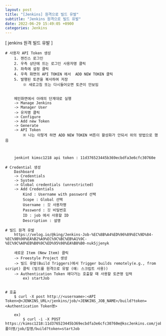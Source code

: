 ```yaml
---
layout: post
title: "[Jenkins] 원격으로 빌드 유발"
subtitle: "Jenkins 원격으로 빌드 유발"
date: 2022-06-29 15:49:05 +0900
categories: Jenkins
---
```

[ jenkins 원격 빌드 유발 ]

	# 사용자 API Token 생성
		1. 젠킨스 로그인
		2. 우측 상단에 뜨는 로그인 사용자명 클릭
		3. 좌측에 설정 클릭
		4. 우측 화면의 API TOKEN 에서  ADD NEW TOKEN 클릭
		5. 발행된 토큰을 복사하여 저장
			※ 새로고침 또는 다시들어오면 토큰이 안보임
		
		
		메인화면에서 아래의 단계대로 실행
		-> Manage Jenkins 
		-> Manager User
		-> 유저명 클릭
		-> Configure
		-> Add new Token 
		-> Generate
		-> API Token
			※ 나는 이렇게 하면 ADD NEW TOKEN 버튼이 활성화가 안되서 위의 방법으로 했음
		

	
		jenkint kimsc1218 api token : 11d376523445b369ecbdfa3e6cfc30760e		
	
	# Credential 생성
		Dashboard 
		-> Credentials 
		-> System 
		-> Global credentials (unrestricted) 
		-> Add Credentials
			Kind : Username with password 선택
			Scope : Global 선택
			Username : 깃 사용자명
			Password : 깃 비밀번호
			ID : job 에서 사용할 ID
			Description : 설명
				
	# 빌드 원격 유발
		https://velog.io/@king/Jenkins-Job-%EC%8B%A4%ED%96%89%EC%9D%84-%EC%9B%90%EA%B2%A9%EC%9C%BC%EB%A1%9C-%EC%9C%A0%EB%B0%9C%ED%95%98%EA%B8%B0-nuk5jjenyk
		
		새로운 Item (New Item) 클릭
		-> Freestyle Project 생성
		-> 빌드 유발(Build Triggers)에서 Trigger builds remotely(e.g., from script) 클릭 (빌드를 원격으로 유발 (예: 스크립트 사용))
		-> Authentication Token 에다가는 호출할 때 사용할 토큰명 입력
			ex) startJob
		
		
	# 호출
		$ curl -X post http://<username>:<API Token>@<JENKINS_URL>/jenkins/job/<JENKINS_JOB_NAME>/build?token=<Authentication Token명>
		 
		ex)
			$ curl -i -X POST https://kimsc1218:11d376523445b369ecbdfa3e6cfc30760e@kscJenkins.com/job/폴더명/job/잡명/build?token=startJob
			
			
